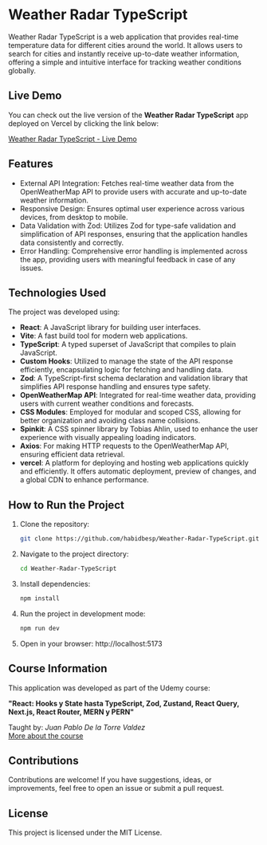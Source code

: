 # Weather Radar TypeScript

Weather Radar TypeScript is a web application that provides real-time temperature data for different cities around the world. It allows users to search for cities and instantly receive up-to-date weather information, offering a simple and intuitive interface for tracking weather conditions globally.

## Live Demo

You can check out the live version of the **Weather Radar TypeScript** app deployed on Vercel by clicking the link below:

<a href="https://weather-radar-type-script.vercel.app/" target="_blank" rel="noopener noreferrer">Weather Radar TypeScript - Live Demo</a>

## Features

- External API Integration: Fetches real-time weather data from the OpenWeatherMap API to provide users with accurate and up-to-date weather information.
- Responsive Design: Ensures optimal user experience across various devices, from desktop to mobile.
- Data Validation with Zod: Utilizes Zod for type-safe validation and simplification of API responses, ensuring that the application handles data consistently and correctly.
- Error Handling: Comprehensive error handling is implemented across the app, providing users with meaningful feedback in case of any issues.

## Technologies Used

The project was developed using:

- **React**: A JavaScript library for building user interfaces.
- **Vite**: A fast build tool for modern web applications.
- **TypeScript**: A typed superset of JavaScript that compiles to plain JavaScript.
- **Custom Hooks**: Utilized to manage the state of the API response efficiently, encapsulating logic for fetching and handling data.
- **Zod**: A TypeScript-first schema declaration and validation library that simplifies API response handling and ensures type safety.
- **OpenWeatherMap API**: Integrated for real-time weather data, providing users with current weather conditions and forecasts.
- **CSS Modules**: Employed for modular and scoped CSS, allowing for better organization and avoiding class name collisions.
- **Spinkit**: A CSS spinner library by Tobias Ahlin, used to enhance the user experience with visually appealing loading indicators.
- **Axios**: For making HTTP requests to the OpenWeatherMap API, ensuring efficient data retrieval.
- **vercel**: A platform for deploying and hosting web applications quickly and efficiently. It offers automatic deployment, preview of changes, and a global CDN to enhance performance.

## How to Run the Project

1. Clone the repository:

   ```bash
   git clone https://github.com/habidbesp/Weather-Radar-TypeScript.git
   ```

2. Navigate to the project directory:

   ```bash
   cd Weather-Radar-TypeScript
   ```

3. Install dependencies:

   ```bash
   npm install
   ```

4. Run the project in development mode:

   ```bash
   npm run dev
   ```

5. Open in your browser: http://localhost:5173

## Course Information

This application was developed as part of the Udemy course:

**"React: Hooks y State hasta TypeScript, Zod, Zustand, React Query, Next.js, React Router, MERN y PERN"**

Taught by: _Juan Pablo De la Torre Valdez_  
[More about the course](https://codigoconjuan.com/)

## Contributions

Contributions are welcome! If you have suggestions, ideas, or improvements, feel free to open an issue or submit a pull request.

## License

This project is licensed under the MIT License.

